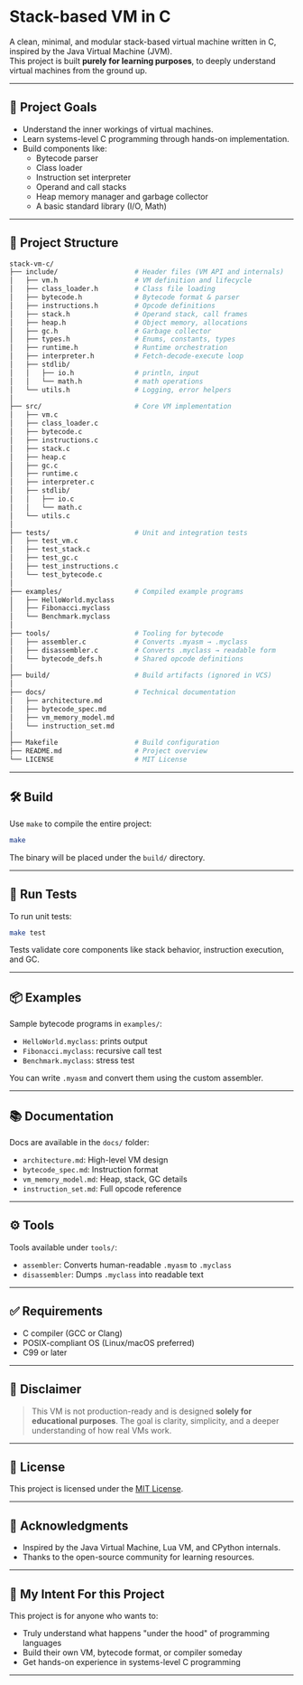 
# Stack-based VM in C

A clean, minimal, and modular stack-based virtual machine written in C, inspired by the Java Virtual Machine (JVM).  
This project is built **purely for learning purposes**, to deeply understand virtual machines from the ground up.

---

## 🚀 Project Goals

- Understand the inner workings of virtual machines.
- Learn systems-level C programming through hands-on implementation.
- Build components like:
  - Bytecode parser
  - Class loader
  - Instruction set interpreter
  - Operand and call stacks
  - Heap memory manager and garbage collector
  - A basic standard library (I/O, Math)

---

## 📁 Project Structure

```bash
stack-vm-c/
├── include/                   # Header files (VM API and internals)
│   ├── vm.h                   # VM definition and lifecycle
│   ├── class_loader.h         # Class file loading
│   ├── bytecode.h             # Bytecode format & parser
│   ├── instructions.h         # Opcode definitions
│   ├── stack.h                # Operand stack, call frames
│   ├── heap.h                 # Object memory, allocations
│   ├── gc.h                   # Garbage collector
│   ├── types.h                # Enums, constants, types
│   ├── runtime.h              # Runtime orchestration
│   ├── interpreter.h          # Fetch-decode-execute loop
│   ├── stdlib/
│   │   ├── io.h               # println, input
│   │   └── math.h             # math operations
│   └── utils.h                # Logging, error helpers
│
├── src/                       # Core VM implementation
│   ├── vm.c
│   ├── class_loader.c
│   ├── bytecode.c
│   ├── instructions.c
│   ├── stack.c
│   ├── heap.c
│   ├── gc.c
│   ├── runtime.c
│   ├── interpreter.c
│   ├── stdlib/
│   │   ├── io.c
│   │   └── math.c
│   └── utils.c
│
├── tests/                     # Unit and integration tests
│   ├── test_vm.c
│   ├── test_stack.c
│   ├── test_gc.c
│   ├── test_instructions.c
│   └── test_bytecode.c
│
├── examples/                  # Compiled example programs
│   ├── HelloWorld.myclass
│   ├── Fibonacci.myclass
│   └── Benchmark.myclass
│
├── tools/                     # Tooling for bytecode
│   ├── assembler.c            # Converts .myasm → .myclass
│   ├── disassembler.c         # Converts .myclass → readable form
│   └── bytecode_defs.h        # Shared opcode definitions
│
├── build/                     # Build artifacts (ignored in VCS)
│
├── docs/                      # Technical documentation
│   ├── architecture.md
│   ├── bytecode_spec.md
│   ├── vm_memory_model.md
│   └── instruction_set.md
│
├── Makefile                   # Build configuration
├── README.md                  # Project overview
└── LICENSE                    # MIT License
````

---

## 🛠️ Build

Use `make` to compile the entire project:

```bash
make
```

The binary will be placed under the `build/` directory.

---

## 🧪 Run Tests

To run unit tests:

```bash
make test
```

Tests validate core components like stack behavior, instruction execution, and GC.

---

## 📦 Examples

Sample bytecode programs in `examples/`:

* `HelloWorld.myclass`: prints output
* `Fibonacci.myclass`: recursive call test
* `Benchmark.myclass`: stress test

You can write `.myasm` and convert them using the custom assembler.

---

## 📚 Documentation

Docs are available in the `docs/` folder:

* `architecture.md`: High-level VM design
* `bytecode_spec.md`: Instruction format
* `vm_memory_model.md`: Heap, stack, GC details
* `instruction_set.md`: Full opcode reference

---

## ⚙️ Tools

Tools available under `tools/`:

* `assembler`: Converts human-readable `.myasm` to `.myclass`
* `disassembler`: Dumps `.myclass` into readable text

---

## ✅ Requirements

* C compiler (GCC or Clang)
* POSIX-compliant OS (Linux/macOS preferred)
* C99 or later

---

## 📌 Disclaimer

> This VM is not production-ready and is designed **solely for educational purposes**.
> The goal is clarity, simplicity, and a deeper understanding of how real VMs work.

---

## 📄 License

This project is licensed under the [MIT License](./LICENSE).

---

## 🙏 Acknowledgments

* Inspired by the Java Virtual Machine, Lua VM, and CPython internals.
* Thanks to the open-source community for learning resources.

---

## 🧠 My Intent For this Project

This project is for anyone who wants to:

* Truly understand what happens "under the hood" of programming languages
* Build their own VM, bytecode format, or compiler someday
* Get hands-on experience in systems-level C programming

---

